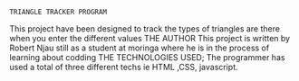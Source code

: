     TRIANGLE TRACKER PROGRAM
This project have been designed to track the types of triangles are there when you enter the different values
    THE AUTHOR
This project is written by Robert Njau still as a student at moringa where he is in the process of learning about codding
     THE TECHNOLOGIES USED;
The programmer has used a total of three different techs ie HTML ,CSS, javascript. 
